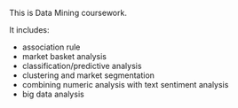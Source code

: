 This is Data Mining coursework.

It includes:

* association rule
* market basket analysis
* classification/predictive analysis
* clustering and market segmentation
* combining numeric analysis with text sentiment analysis
* big data analysis